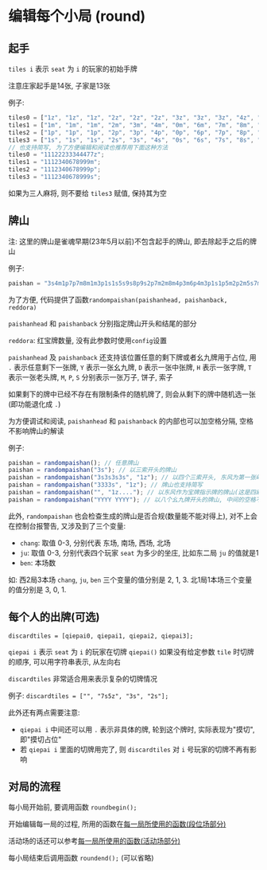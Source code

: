 # 编辑每个小局 (round)

## 起手

`tiles i` 表示 `seat` 为 `i` 的玩家的初始手牌

注意庄家起手是14张, 子家是13张

例子:

```js
tiles0 = ["1z", "1z", "1z", "2z", "2z", "2z", "3z", "3z", "3z", "4z", "4z", "4z", "7z", "7z"];
tiles1 = ["1m", "1m", "1m", "2m", "3m", "4m", "0m", "6m", "7m", "8m", "9m", "9m", "9m"];
tiles2 = ["1p", "1p", "1p", "2p", "3p", "4p", "0p", "6p", "7p", "8p", "9p", "9p", "9p"];
tiles3 = ["1s", "1s", "1s", "2s", "3s", "4s", "0s", "6s", "7s", "8s", "9s", "9s", "9s"];
// 也支持简写, 为了方便编辑和阅读也推荐用下面这种方法
tiles0 = "11122233344477z";
tiles1 = "1112340678999m";
tiles2 = "1112340678999p";
tiles3 = "1112340678999s";
```

如果为三人麻将, 则不要给 `tiles3` 赋值, 保持其为空

## 牌山

注: 这里的牌山是雀魂早期(23年5月以前)不包含起手的牌山, 即去除起手之后的牌山

例子:

```js
paishan = "3s4m1p7p7m8m1m3p1s1s5s9s8p9s2p7m2m8m4p3m6p4m3p1s1p5m2p2m5s7m0s3m4m6m8m6p0m4p7p1p8p3p1s1p2m3m7s3p7s9m2p8p4p6m9p6m9p7p7s8p6p4p6z9s9s7p9p6p7s5s2p5z6s3z4s2z0p7z8s1z2s4z5m";
```

为了方便, 代码提供了函数`randompaishan(paishanhead, paishanback, reddora)`

`paishanhead` 和 `paishanback` 分别指定牌山开头和结尾的部分

`reddora`: 红宝牌数量, 没有此参数时使用`config`设置

`paishanhead` 及 `paishanback` 还支持该位置任意的剩下牌或者幺九牌用于占位, 用 `.` 表示任意剩下一张牌, `Y` 表示一张幺九牌, `D`
表示一张中张牌, `H` 表示一张字牌, `T` 表示一张老头牌, `M`, `P`, `S` 分别表示一张万子, 饼子, 索子 

如果剩下的牌中已经不存在有限制条件的随机牌了, 则会从剩下的牌中随机选一张(即功能退化成 `.`)

为方便调试和阅读, `paishanhead` 和 `paishanback` 的内部也可以加空格分隔, 空格不影响牌山的解读

例子:

```js
paishan = randompaishan(); // 任意牌山
paishan = randompaishan("3s"); // 以三索开头的牌山
paishan = randompaishan("3s3s3s3s", "1z"); // 以四个三索开头, 东风为第一张岭上牌的牌山
paishan = randompaishan("3333s", "1z"); // 牌山也支持简写
paishan = randompaishan("", "1z...."); // 以东风作为宝牌指示牌的牌山(这是四麻的, 三麻宝牌指示牌后面要跟8个点)
paishan = randompaishan("YYYY YYYY"); // 以八个幺九牌开头的牌山, 中间的空格不影响
```

此外, `randompaishan` 也会检查生成的牌山是否合规(数量能不能对得上), 对不上会在控制台报警告, 又涉及到了三个变量:

- `chang`: 取值 0-3, 分别代表 东场, 南场, 西场, 北场
- `ju`: 取值 0-3, 分别代表四个玩家 `seat` 为多少的坐庄, 比如东二局 `ju` 的值就是1
- `ben`: 本场数

如: 西2局3本场 `chang`, `ju`, `ben` 三个变量的值分别是 2, 1, 3. 北1局1本场三个变量的值分别是 3, 0, 1.

## 每个人的出牌(可选)

`discardtiles = [qiepai0, qiepai1, qiepai2, qiepai3];`

`qiepai i` 表示 `seat` 为 `i` 的玩家在切牌 `qiepai()` 如果没有给定参数 `tile` 时切牌的顺序, 可以用字符串表示, 从左向右

`discardtiles` 非常适合用来表示复杂的切牌情况

例子: `discardtiles = ["", "7s5z", "3s", "2s"];`

此外还有两点需要注意:

- `qiepai i` 中间还可以用 `.` 表示非具体的牌, 轮到这个牌时, 实际表现为"摸切", 即"摸切占位"
- 若 `qiepai i` 里面的切牌用完了, 则 `discardtiles` 对 `i` 号玩家的切牌不再有影响

## 对局的流程

每小局开始前, 要调用函数 `roundbegin();`

开始编辑每一局的过程, 所用的函数在[每一局所使用的函数(段位场部分)](对局操作相关函数)

活动场的话还可以参考[每一局所使用的函数(活动场部分)](对局操作相关函数（活动场）)

每小局结束后调用函数 `roundend();` (可以省略)
